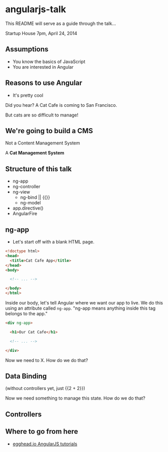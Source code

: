 angularjs-talk
==============

This README will serve as a guide through the talk...

Startup House
7pm, April 24, 2014

## Assumptions

- You know the basics of JavaScript
- You are interested in Angular

## Reasons to use Angular

- It's pretty cool

Did you hear? A Cat Cafe is coming to San Francisco.

But cats are so difficult to manage!

## We're going to build a CMS

Not a Content Management System

A **Cat Management System**

## Structure of this talk

- ng-app
- ng-controller
- ng-view
  - ng-bind || {{}}
  - ng-model
- app.directive()
- AngularFire

## ng-app

- Let's start off with a blank HTML page.

```html
<!doctype html>
<head>
  <title>Cat Cafe App</title>
</head>
<body>

  <!-- ... -->

</body>
</html>
```

Inside our body, let's tell Angular where we want our app to live. We do this using an attribute called `ng-app`. "ng-app means anything inside this tag belongs to the app."

```html
<div ng-app>

  <h1>Our Cat Cafe</h1>

  <!-- ... -->

</div>
```

Now we need to X. How do we do that?

## Data Binding

(without controllers yet, just {{2 + 2}})

Now we need something to manage this state. How do we do that?

## Controllers

## Where to go from here

- [egghead.io AngularJS tutorials](https://egghead.io/technologies/angularjs)
